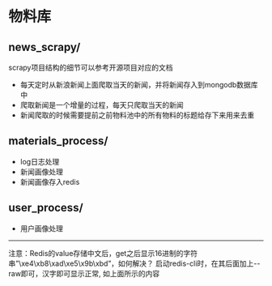 # 物料库

## news_scrapy/

scrapy项目结构的细节可以参考开源项目对应的文档

- 每天定时从新浪新闻上面爬取当天的新闻，并将新闻存入到mongodb数据库中
- 爬取新闻是一个增量的过程，每天只爬取当天的新闻
- 新闻爬取的时候需要提前之前物料池中的所有物料的标题给存下来用来去重

## materials_process/

- log日志处理
- 新闻画像处理
- 新闻画像存入redis

## user_process/

- 用户画像处理



---

注意：Redis的value存储中文后，get之后显示16进制的字符串”\xe4\xb8\xad\xe5\x9b\xbd”，如何解决？
启动redis-cli时，在其后面加上--raw即可，汉字即可显示正常, 如上面所示的内容